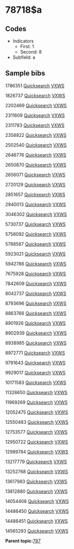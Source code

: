 # 78718$a

## Codes

-   Indicators
    -   First: 1
    -   Second: 8
-   Subfield: a

## Sample bibs

1786351 [Quicksearch](https://search.library.yale.edu/catalog/1786351) [VXWS](http://prodorbis.library.yale.edu:7014/vxws/GetHoldingsService?bibId=1786351)

1826737 [Quicksearch](https://search.library.yale.edu/catalog/1826737) [VXWS](http://prodorbis.library.yale.edu:7014/vxws/GetHoldingsService?bibId=1826737)

2202469 [Quicksearch](https://search.library.yale.edu/catalog/2202469) [VXWS](http://prodorbis.library.yale.edu:7014/vxws/GetHoldingsService?bibId=2202469)

2311609 [Quicksearch](https://search.library.yale.edu/catalog/2311609) [VXWS](http://prodorbis.library.yale.edu:7014/vxws/GetHoldingsService?bibId=2311609)

2311783 [Quicksearch](https://search.library.yale.edu/catalog/2311783) [VXWS](http://prodorbis.library.yale.edu:7014/vxws/GetHoldingsService?bibId=2311783)

2358822 [Quicksearch](https://search.library.yale.edu/catalog/2358822) [VXWS](http://prodorbis.library.yale.edu:7014/vxws/GetHoldingsService?bibId=2358822)

2502540 [Quicksearch](https://search.library.yale.edu/catalog/2502540) [VXWS](http://prodorbis.library.yale.edu:7014/vxws/GetHoldingsService?bibId=2502540)

2646776 [Quicksearch](https://search.library.yale.edu/catalog/2646776) [VXWS](http://prodorbis.library.yale.edu:7014/vxws/GetHoldingsService?bibId=2646776)

2650870 [Quicksearch](https://search.library.yale.edu/catalog/2650870) [VXWS](http://prodorbis.library.yale.edu:7014/vxws/GetHoldingsService?bibId=2650870)

2656071 [Quicksearch](https://search.library.yale.edu/catalog/2656071) [VXWS](http://prodorbis.library.yale.edu:7014/vxws/GetHoldingsService?bibId=2656071)

2720129 [Quicksearch](https://search.library.yale.edu/catalog/2720129) [VXWS](http://prodorbis.library.yale.edu:7014/vxws/GetHoldingsService?bibId=2720129)

2851657 [Quicksearch](https://search.library.yale.edu/catalog/2851657) [VXWS](http://prodorbis.library.yale.edu:7014/vxws/GetHoldingsService?bibId=2851657)

2940013 [Quicksearch](https://search.library.yale.edu/catalog/2940013) [VXWS](http://prodorbis.library.yale.edu:7014/vxws/GetHoldingsService?bibId=2940013)

3046302 [Quicksearch](https://search.library.yale.edu/catalog/3046302) [VXWS](http://prodorbis.library.yale.edu:7014/vxws/GetHoldingsService?bibId=3046302)

5730737 [Quicksearch](https://search.library.yale.edu/catalog/5730737) [VXWS](http://prodorbis.library.yale.edu:7014/vxws/GetHoldingsService?bibId=5730737)

5756092 [Quicksearch](https://search.library.yale.edu/catalog/5756092) [VXWS](http://prodorbis.library.yale.edu:7014/vxws/GetHoldingsService?bibId=5756092)

5788567 [Quicksearch](https://search.library.yale.edu/catalog/5788567) [VXWS](http://prodorbis.library.yale.edu:7014/vxws/GetHoldingsService?bibId=5788567)

5923021 [Quicksearch](https://search.library.yale.edu/catalog/5923021) [VXWS](http://prodorbis.library.yale.edu:7014/vxws/GetHoldingsService?bibId=5923021)

5942786 [Quicksearch](https://search.library.yale.edu/catalog/5942786) [VXWS](http://prodorbis.library.yale.edu:7014/vxws/GetHoldingsService?bibId=5942786)

7675928 [Quicksearch](https://search.library.yale.edu/catalog/7675928) [VXWS](http://prodorbis.library.yale.edu:7014/vxws/GetHoldingsService?bibId=7675928)

7842609 [Quicksearch](https://search.library.yale.edu/catalog/7842609) [VXWS](http://prodorbis.library.yale.edu:7014/vxws/GetHoldingsService?bibId=7842609)

8042737 [Quicksearch](https://search.library.yale.edu/catalog/8042737) [VXWS](http://prodorbis.library.yale.edu:7014/vxws/GetHoldingsService?bibId=8042737)

8793696 [Quicksearch](https://search.library.yale.edu/catalog/8793696) [VXWS](http://prodorbis.library.yale.edu:7014/vxws/GetHoldingsService?bibId=8793696)

8863766 [Quicksearch](https://search.library.yale.edu/catalog/8863766) [VXWS](http://prodorbis.library.yale.edu:7014/vxws/GetHoldingsService?bibId=8863766)

8901926 [Quicksearch](https://search.library.yale.edu/catalog/8901926) [VXWS](http://prodorbis.library.yale.edu:7014/vxws/GetHoldingsService?bibId=8901926)

8902939 [Quicksearch](https://search.library.yale.edu/catalog/8902939) [VXWS](http://prodorbis.library.yale.edu:7014/vxws/GetHoldingsService?bibId=8902939)

8938985 [Quicksearch](https://search.library.yale.edu/catalog/8938985) [VXWS](http://prodorbis.library.yale.edu:7014/vxws/GetHoldingsService?bibId=8938985)

8972771 [Quicksearch](https://search.library.yale.edu/catalog/8972771) [VXWS](http://prodorbis.library.yale.edu:7014/vxws/GetHoldingsService?bibId=8972771)

9791643 [Quicksearch](https://search.library.yale.edu/catalog/9791643) [VXWS](http://prodorbis.library.yale.edu:7014/vxws/GetHoldingsService?bibId=9791643)

9929017 [Quicksearch](https://search.library.yale.edu/catalog/9929017) [VXWS](http://prodorbis.library.yale.edu:7014/vxws/GetHoldingsService?bibId=9929017)

10171583 [Quicksearch](https://search.library.yale.edu/catalog/10171583) [VXWS](http://prodorbis.library.yale.edu:7014/vxws/GetHoldingsService?bibId=10171583)

11328650 [Quicksearch](https://search.library.yale.edu/catalog/11328650) [VXWS](http://prodorbis.library.yale.edu:7014/vxws/GetHoldingsService?bibId=11328650)

11969269 [Quicksearch](https://search.library.yale.edu/catalog/11969269) [VXWS](http://prodorbis.library.yale.edu:7014/vxws/GetHoldingsService?bibId=11969269)

12052475 [Quicksearch](https://search.library.yale.edu/catalog/12052475) [VXWS](http://prodorbis.library.yale.edu:7014/vxws/GetHoldingsService?bibId=12052475)

12550483 [Quicksearch](https://search.library.yale.edu/catalog/12550483) [VXWS](http://prodorbis.library.yale.edu:7014/vxws/GetHoldingsService?bibId=12550483)

12753577 [Quicksearch](https://search.library.yale.edu/catalog/12753577) [VXWS](http://prodorbis.library.yale.edu:7014/vxws/GetHoldingsService?bibId=12753577)

12950722 [Quicksearch](https://search.library.yale.edu/catalog/12950722) [VXWS](http://prodorbis.library.yale.edu:7014/vxws/GetHoldingsService?bibId=12950722)

12989784 [Quicksearch](https://search.library.yale.edu/catalog/12989784) [VXWS](http://prodorbis.library.yale.edu:7014/vxws/GetHoldingsService?bibId=12989784)

13217779 [Quicksearch](https://search.library.yale.edu/catalog/13217779) [VXWS](http://prodorbis.library.yale.edu:7014/vxws/GetHoldingsService?bibId=13217779)

13252768 [Quicksearch](https://search.library.yale.edu/catalog/13252768) [VXWS](http://prodorbis.library.yale.edu:7014/vxws/GetHoldingsService?bibId=13252768)

13617983 [Quicksearch](https://search.library.yale.edu/catalog/13617983) [VXWS](http://prodorbis.library.yale.edu:7014/vxws/GetHoldingsService?bibId=13617983)

13812880 [Quicksearch](https://search.library.yale.edu/catalog/13812880) [VXWS](http://prodorbis.library.yale.edu:7014/vxws/GetHoldingsService?bibId=13812880)

14054408 [Quicksearch](https://search.library.yale.edu/catalog/14054408) [VXWS](http://prodorbis.library.yale.edu:7014/vxws/GetHoldingsService?bibId=14054408)

14486450 [Quicksearch](https://search.library.yale.edu/catalog/14486450) [VXWS](http://prodorbis.library.yale.edu:7014/vxws/GetHoldingsService?bibId=14486450)

14486451 [Quicksearch](https://search.library.yale.edu/catalog/14486451) [VXWS](http://prodorbis.library.yale.edu:7014/vxws/GetHoldingsService?bibId=14486451)

14565293 [Quicksearch](https://search.library.yale.edu/catalog/14565293) [VXWS](http://prodorbis.library.yale.edu:7014/vxws/GetHoldingsService?bibId=14565293)

**Parent topic:**[787](../../tags/787/787.md)

